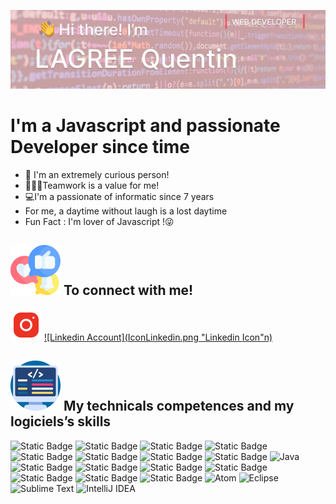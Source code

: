 
![alt text](GithubBannerEdit.jpg "My Banner")

# I'm a Javascript and passionate Developer since time

- 👀 I'm an extremely curious person!
- 🧑‍🤝‍🧑Teamwork is a value for me!
- 💻I'm a passionate of informatic since 7 years 
-  For me, a daytime without laugh is a lost daytime
-  Fun Fact : I'm lover of Javascript !😜

## ![Social Icon](social.png "Social Icon")  To connect with me!
[![Instagram Account](IconInstagram.png "Instagram Icon")](https://www.instagram.com/lagreequentin21/)      [![Linkedin Account](IconLinkedin.png "Linkedin Icon"n)](https://www.linkedin.com/in/quentin-lagree-575212199/)
## ![Web Icon](skills.png "Web Icon")  My technicals competences and my logiciels’s skills
![Static Badge](https://img.shields.io/badge/HTML-white?style=for-the-badge&logo=html5&logoColor=white&color=%23FB6136)  ![Static Badge](https://img.shields.io/badge/CSS-white?style=for-the-badge&logo=css3&logoColor=white&color=%2336CAFB) ![Static Badge](https://img.shields.io/badge/JavaScript-white?style=for-the-badge&logo=javascript&logoColor=white&color=%23C7A80D) ![Static Badge](https://img.shields.io/badge/TypeScript-white?style=for-the-badge&logo=typescript&logoColor=white&color=%237C63FC) ![Static Badge](https://img.shields.io/badge/NodejS-white?style=for-the-badge&logo=node.js&logoColor=white&color=%2303962D) ![Static Badge](https://img.shields.io/badge/Angular-white?style=for-the-badge&logo=angular&logoColor=white&color=%23FC63C9) ![Static Badge](https://img.shields.io/badge/Angular%20CLI-white?style=for-the-badge&logo=angularcli&logoColor=white&color=%235E2BFF)
![Static Badge](https://img.shields.io/badge/MySQL-white?style=for-the-badge&logo=mysql&logoColor=white&color=%23038796) ![Java](https://img.shields.io/badge/java-%23ED8B00.svg?style=for-the-badge&logo=openjdk&logoColor=white) ![Static Badge](https://img.shields.io/badge/Express.jS-white?style=for-the-badge&logo=informatic&logoColor=white&color=%23034A91) ![Static Badge](https://img.shields.io/badge/GIT-white?style=for-the-badge&logo=git&logoColor=white&color=%230D1321) ![Static Badge](https://img.shields.io/badge/GITHUB-white?style=for-the-badge&logo=github&logoColor=white&color=%230D1321) ![Static Badge](https://img.shields.io/badge/MAVEN-white?style=for-the-badge&logo=maven&logoColor=white&color=%2312004D) ![Static Badge](https://img.shields.io/badge/FIGMA-white?style=for-the-badge&logo=figma&logoColor=white&color=%23C836FB) ![Static Badge](https://img.shields.io/badge/ADOBE%20XD-white?style=for-the-badge&logo=adobexd&logoColor=white&color=%23670F86) ![Static Badge](https://img.shields.io/badge/Visual%20Studio%20Code-white?style=for-the-badge&logo=visual-studio-code&logoColor=white&color=%233008B5) ![Atom](https://img.shields.io/badge/Atom-%2366595C.svg?style=for-the-badge&logo=atom&logoColor=white) ![Eclipse](https://img.shields.io/badge/Eclipse-FE7A16.svg?style=for-the-badge&logo=Eclipse&logoColor=white) ![Sublime Text](https://img.shields.io/badge/sublime_text-%23575757.svg?style=for-the-badge&logo=sublime-text&logoColor=important) ![IntelliJ IDEA](https://img.shields.io/badge/IntelliJIDEA-000000.svg?style=for-the-badge&logo=intellij-idea&logoColor=white)


  





